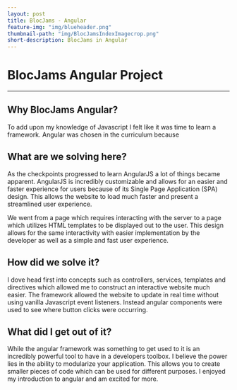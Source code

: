 ```yaml
---
layout: post
title: BlocJams - Angular
feature-img: "img/blueheader.png"
thumbnail-path: "img/BlocJamsIndexImagecrop.png"
short-description: BlocJams in Angular
---
```


# BlocJams Angular Project

---

## Why BlocJams Angular?

To add upon my knowledge of Javascript I felt like it was time to learn a framework. Angular was chosen in the curriculum because

## What are we solving here?

As the checkpoints progressed to learn AngularJS a lot of things became apparent. AngularJS is incredibly customizable and allows for an easier and faster experience for users because of its Single Page Application (SPA) design. This allows the website to load much faster and present a streamlined user experience.

We went from a page which requires interacting with the server to a page which utilizes HTML templates to be displayed out to the user. This design allows for the same interactivity with easier implementation by the developer as well as a simple and fast user experience.

## How did we solve it?

I dove head first into concepts such as controllers, services, templates and directives which allowed me to construct an interactive website much easier. The framework allowed the website to update in real time without using vanilla Javascript event listeners. Instead angular components were used to see where button clicks were occurring.

## What did I get out of it?

While the angular framework was something to get used to it is an incredibly powerful tool to have in a developers toolbox. I believe the power lies in the ability to modularize your application. This allows you to create smaller pieces of code which can be used for different purposes. I enjoyed my introduction to angular and am excited for more.
